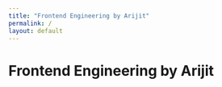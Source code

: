 ```yaml
---
title: "Frontend Engineering by Arijit"
permalink: /
layout: default
---
```


# Frontend Engineering by Arijit

